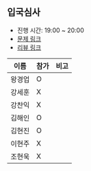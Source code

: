 
## 입국심사
- 진행 시간: 19:00 ~ 20:00
- [문제 링크](https://programmers.co.kr/learn/courses/30/lessons/43238)
- [리뷰 링크]()

|이름|참가|비고|
|-----|------|-----|
|왕경업|O||
|강세훈|X||
|강찬익|X||
|김해인|O||
|김현진|O||
|이현주|X||
|조현욱|X||

